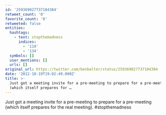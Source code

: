 ```yaml
---
id: '259369027737104384'
retweet_count: '0'
favorite_count: '0'
retweeted: false
entities:
  hashtags:
    - text: stopthemadness
      indices:
        - '119'
        - '134'
  symbols: []
  user_mentions: []
  urls: []
original_url: https://twitter.com/benbalter/status/259369027737104384
date: '2012-10-19T19:02:49.000Z'
title: >-
  Just got a meeting invite for a pre-meeting to prepare for a pre-meeting
  (which itself prepares for …
---
```


Just got a meeting invite for a pre-meeting to prepare for a pre-meeting (which itself prepares for the real meeting). #stopthemadness